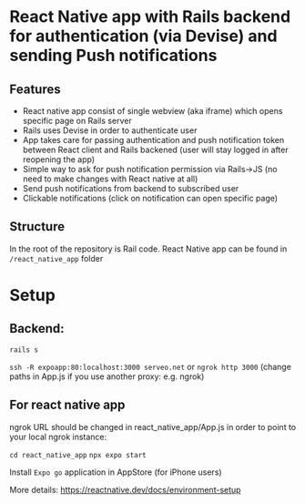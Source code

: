 # React Native app with Rails backend for authentication (via Devise) and sending Push notifications

## Features

- React native app consist of single webview (aka iframe) which opens specific page on Rails server
- Rails uses Devise in order to authenticate user
- App takes care for passing authentication and push notification token between React client and Rails backened (user will stay logged in after reopening the app)
- Simple way to ask for push notification permission via Rails->JS (no need to make changes with React native at all)
- Send push notifications from backend to subscribed user
- Clickable notifications (click on notification can open specific page)

## Structure

In the root of the repository is Rail code. 
React Native app can be found in `/react_native_app` folder

# Setup

## Backend: 

`rails s` 

`ssh -R expoapp:80:localhost:3000 serveo.net` or `ngrok http 3000` (change paths in App.js if you use another proxy: e.g. ngrok)

## For react native app 

ngrok URL should be changed in react_native_app/App.js in order to point to your local ngrok instance:

`cd react_native_app`
`npx expo start`

Install `Expo go` application in AppStore (for iPhone users) 

More details: https://reactnative.dev/docs/environment-setup
